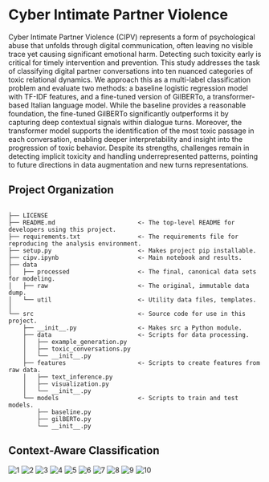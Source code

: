 Cyber Intimate Partner Violence
==============================
Cyber Intimate Partner Violence (CIPV) represents a form of psychological abuse that unfolds through digital communication, often leaving no visible trace yet causing significant emotional harm. Detecting such toxicity early is critical for timely intervention and prevention. This study addresses the task of classifying digital partner conversations into ten nuanced categories of toxic relational dynamics. We approach this as a multi-label classification problem and evaluate two methods: a baseline logistic regression model with TF-IDF features, and a fine-tuned version of GilBERTo, a transformer-based Italian language model. While the baseline provides a reasonable foundation, the fine-tuned GilBERTo significantly outperforms it by capturing deep contextual signals within dialogue turns. Moreover, the transformer model supports the identification of the most toxic passage in each conversation, enabling deeper interpretability and insight into the progression of toxic behavior. Despite its strengths, challenges remain in detecting implicit toxicity and handling underrepresented patterns, pointing to future directions in data augmentation and new turns representations.

## Project Organization
```

├── LICENSE
├── README.md                       <- The top-level README for developers using this project.
├── requirements.txt                <- The requirements file for reproducing the analysis environment.
├── setup.py                        <- Makes project pip installable.
├── cipv.ipynb                      <- Main notebook and results. 
├── data
│   ├── processed                   <- The final, canonical data sets for modeling.
│   ├── raw                         <- The original, immutable data dump.
│   └── util                        <- Utility data files, templates.
│ 
└── src                             <- Source code for use in this project.
    ├── __init__.py                 <- Makes src a Python module.
    ├── data                        <- Scripts for data processing.
    │   ├── example_generation.py
    │   ├── toxic_conversations.py
    │   └── __init__.py
    ├── features                    <- Scripts to create features from raw data.
    │   ├── text_inference.py
    │   ├── visualization.py
    │   └── __init__.py
    └── models                      <- Scripts to train and test models.
        ├── baseline.py
        ├── gilBERTo.py
        └── __init__.py
```

## Context-Aware Classification
![1](docs//CIPVpresentation_page-0001.jpg)
![2](docs//CIPVpresentation_page-0002.jpg)
![3](docs//CIPVpresentation_page-0003.jpg)
![4](docs//CIPVpresentation_page-0004.jpg)
![5](docs//CIPVpresentation_page-0005.jpg)
![6](docs//CIPVpresentation_page-0006.jpg)
![7](docs//CIPVpresentation_page-0007.jpg)
![8](docs//CIPVpresentation_page-0008.jpg)
![9](docs//CIPVpresentation_page-0009.jpg)
![10](docs//CIPVpresentation_page-0010.jpg)